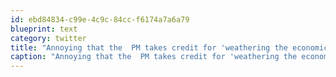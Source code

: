 ```yaml
---
id: ebd84834-c99e-4c9c-84cc-f6174a7a6a79
blueprint: text
category: twitter
title: "Annoying that the  PM takes credit for 'weathering the economic storm' when it was  more to do with  existing economic regs  in our country."
caption: "Annoying that the  PM takes credit for 'weathering the economic storm' when it was  more to do with  existing economic regs  in our country."
---
```

